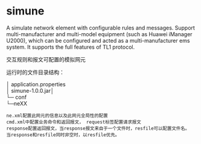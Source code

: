 # simune

A simulate network element with configurable rules and messages. Support multi-manufacturer and multi-model equipment (such as Huawei iManager U2000), which can be configured and acted as a multi-manufacturer ems system. It supports the full features of TL1 protocol.

交互规则和报文可配置的模拟网元

运行时的文件目录结构：

│  application.properties  
│  simune-1.0.0.jar│  
└─ conf  
    └─neXX  
    
    ne.xml配置此网元的信息以及此网元全局性的配置	
    cmd.xml中配置业务命令和返回报文， request标签配置请求报文
	response配置返回报文，当response报文来自于一个文件时，resfile可以配置文件名。
	当response和resfile同时非空时，以resfile优先。